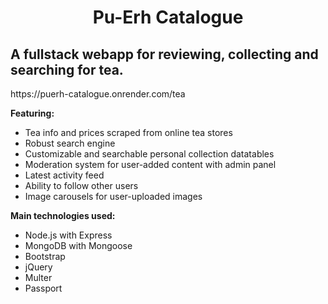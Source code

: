 
<h1 style="text-align:center;">Pu-Erh Catalogue</h1>
<h2>A fullstack webapp for reviewing, collecting and searching for tea.</h2>
https://puerh-catalogue.onrender.com/tea

**Featuring:**
<ul>
  <li>Tea info and prices scraped from online tea stores</li>
  <li>Robust search engine</li>
  <li>Customizable and searchable personal collection datatables</li>
  <li>Moderation system for user-added content with admin panel</li>
  <li>Latest activity feed</li>
  <li>Ability to follow other users</li>
  <li>Image carousels for user-uploaded images</li>
</ul>

**Main technologies used:**
<ul>
  <li>Node.js with Express</li>
  <li>MongoDB with Mongoose</li>
  <li>Bootstrap</li>
  <li>jQuery</li>
  <li>Multer</li>
  <li>Passport</li>
</ul>
